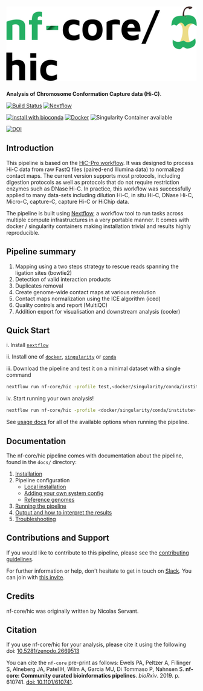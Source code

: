 # ![nf-core/hic](docs/images/nfcore-hic_logo.png)

**Analysis of Chromosome Conformation Capture data (Hi-C)**.

[![Build Status](https://travis-ci.com/nf-core/hic.svg?branch=master)](https://travis-ci.com/nf-core/hic)
[![Nextflow](https://img.shields.io/badge/nextflow-%E2%89%A519.04.0-brightgreen.svg)](https://www.nextflow.io/)

[![install with bioconda](https://img.shields.io/badge/install%20with-bioconda-brightgreen.svg)](http://bioconda.github.io/)
[![Docker](https://img.shields.io/docker/automated/nfcore/hic.svg)](https://hub.docker.com/r/nfcore/hic)
![Singularity Container available](https://img.shields.io/badge/singularity-available-7E4C74.svg)

[![DOI](https://zenodo.org/badge/DOI/10.5281/zenodo.2669513.svg)](https://doi.org/10.5281/zenodo.2669513)

## Introduction

This pipeline is based on the
[HiC-Pro workflow](https://github.com/nservant/HiC-Pro).
It was designed to process Hi-C data from raw FastQ files (paired-end Illumina
data) to normalized contact maps.
The current version supports most protocols, including digestion protocols as
well as protocols that do not require restriction enzymes such as DNase Hi-C.
In practice, this workflow was successfully applied to many data-sets including
dilution Hi-C, in situ Hi-C, DNase Hi-C, Micro-C, capture-C, capture Hi-C or
HiChip data.

The pipeline is built using [Nextflow](https://www.nextflow.io), a workflow tool
to run tasks across multiple compute infrastructures in a very portable manner.
It comes with docker / singularity containers making installation trivial and
results highly reproducible.

## Pipeline summary

1. Mapping using a two steps strategy to rescue reads spanning the ligation
sites (bowtie2)
2. Detection of valid interaction products
3. Duplicates removal
4. Create genome-wide contact maps at various resolution
5. Contact maps normalization using the ICE algorithm (iced)
6. Quality controls and report (MultiQC)
7. Addition export for visualisation and downstream analysis (cooler)

## Quick Start

i. Install [`nextflow`](https://nf-co.re/usage/installation)

ii. Install one of [`docker`](https://docs.docker.com/engine/installation/),
[`singularity`](https://www.sylabs.io/guides/3.0/user-guide/) or
[`conda`](https://conda.io/miniconda.html)

iii. Download the pipeline and test it on a minimal dataset with a single command

```bash
nextflow run nf-core/hic -profile test,<docker/singularity/conda/institute>
```

iv. Start running your own analysis!

```bash
nextflow run nf-core/hic -profile <docker/singularity/conda/institute> --reads '*_R{1,2}.fastq.gz' --genome GRCh37
```

See [usage docs](docs/usage.md) for all of the available options when running the pipeline.

## Documentation

The nf-core/hic pipeline comes with documentation about the pipeline, found in
the `docs/` directory:

1. [Installation](https://nf-co.re/usage/installation)
2. Pipeline configuration
    * [Local installation](https://nf-co.re/usage/local_installation)
    * [Adding your own system config](https://nf-co.re/usage/adding_own_config)
    * [Reference genomes](https://nf-co.re/usage/reference_genomes)
3. [Running the pipeline](docs/usage.md)
4. [Output and how to interpret the results](docs/output.md)
5. [Troubleshooting](https://nf-co.re/usage/troubleshooting)

## Contributions and Support

If you would like to contribute to this pipeline, please see the
[contributing guidelines](.github/CONTRIBUTING.md).

For further information or help, don't hesitate to get in touch on
[Slack](https://nfcore.slack.com/channels/hic).
You can join with [this invite](https://nf-co.re/join/slack).


## Credits

nf-core/hic was originally written by Nicolas Servant.

## Citation

If you use nf-core/hic for your analysis, please cite it using the following
doi: [10.5281/zenodo.2669513](https://doi.org/10.5281/zenodo.2669513)

You can cite the `nf-core` pre-print as follows:
Ewels PA, Peltzer A, Fillinger S, Alneberg JA, Patel H, Wilm A, Garcia MU, Di
Tommaso P, Nahnsen S. **nf-core: Community curated bioinformatics pipelines**.
*bioRxiv*. 2019. p. 610741.
[doi: 10.1101/610741](https://www.biorxiv.org/content/10.1101/610741v1).
